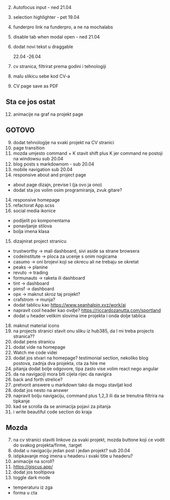 2. Autofocus input - ned 21.04
3. selection highlighter - pet 19.04
4. funderpro link na funderpro, a ne na mochalabs
5. disable tab when modal open - ned 21.04
6. dodat novi tekst u draggable

   22.04 -26.04

7. cv stranica, filtrirat prema godini i tehnologiji
8. malu slikicu sebe kod CV-a
9. CV page save as PDF

## Sta ce jos ostat

12. animacije na graf na projekt page

## GOTOVO

9. dodat tehnologije na svaki projekt na CV stranici
10. page transition
11. mozda umjesto command + K stavit shift plus K jer command ne postoji na windowsu sub 20.04
12. blog posts s markdownom - sub 20.04
13. mobile navigation sub 20.04
14. responsive about and project page

- about page dizajn, previse I (ja ovo ja ono)
- dodat sta jos volim osim programiranja, zvuk gitare?

14. responsive homepage
15. refactorat App.scss
16. social media ikonice

- podijelit po komponentama
- ponavljanje stilova
- bolja imena klasa

15. dizajnirat project stranicu

- trustworthy -> mali dashboard, sivi aside sa strane browsera
- codeinstitute -> ploca za ucenje s onim nogicama
- casumo -> oni brojevi koji se okrecu ali ne trebaju se okretat
- peaks -> planine
- revuto -> trading
- formunauts -> raketa ili dashboard
- tint -> dashboard
- pimsf -> dashboard
- opx -> maknut skroz taj projekt?
- crafstrom -> munja?
- dodat tablicu kao https://www.seanhalpin.xyz/work/ai
- napravit cool header kao ovdje? https://riccardozanutta.com/sportland
- dodat u header velikim slovima ime projekta i onda dolje tablica

18. maknut material icons
19. na projects stranici stavit onu sliku iz hub385, da l mi treba projects stranica??
20. dodat pens stranicu
21. dodat vide na homepage
22. Watch me code videi
23. dodat jos stvari na homepage? testimonial section, nekoliko blog postova, zadnja dva projekta, cta za hire me
24. pitanja dodat bolje odgovore, tipa zasto vise volim react nego angular
25. da na navigaciji mora biti cijela rijec da navigira
26. back and forth strelice?
27. pretvorit answere u markdown tako da mogu stavljat kod
28. dodat jos nesto na answer
29. napravit bolju navigaciju, command plus 1,2,3 ili da se trenutna filtrira na tipkanje
30. kad se scrolla da se animacija pojavi za pitanja
31. i write beautiful code section do kraja

## Mozda

7. na cv stranici staviti linkove za svaki projekt, mozda buttone koji ce vodit do svakog projekta/firme, :target
8. dodat u navigaciju jedan post i jedan projekt? sub 20.04
9. istipkavanje mog imena u headeru i svaki title u headeru?
10. animacije na scroll?
11. https://giscus.app/
12. dodat jos tooltipova
13. toggle dark mode

- temperaturu iz zga
- forma u cta
